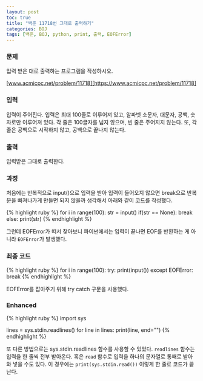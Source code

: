 ```yaml
---
layout: post
toc: true
title: "백준 11718번 그대로 출력하기"
categories: BOJ
tags: [백준, BOJ, python, print, 출력, EOFError]
---
```


### 문제
입력 받은 대로 출력하는 프로그램을 작성하시오.

[www.acmicpc.net/problem/11718][https://www.acmicpc.net/problem/11718]

### 입력
입력이 주어진다. 입력은 최대 100줄로 이루어져 있고, 알파벳 소문자, 대문자, 공백, 숫자로만 이루어져 있다. 각 줄은 100글자를 넘지 않으며, 빈 줄은 주어지지 않는다. 또, 각 줄은 공백으로 시작하지 않고, 공백으로 끝나지 않는다.

### 출력
입력받은 그대로 출력한다.

### 과정
처음에는 반복적으로 input()으로 입력을 받아 입력이 들어오지 않으면 break으로 반복문을 빠져나가게 만들면 되지 않을까 생각해서 아래와 같이 코드를 작성했다.

{% highlight ruby %}
for i in range(100):
    str = input()
    if(str == None):
        break
    else:
        print(str)
{% endhighlight %}

그런데 EOFError가 떠서 찾아보니 파이썬에서는 입력이 끝나면 EOF를 반환하는 게 아니라 `EOFError`가 발생했다.

### 최종 코드

{% highlight ruby %}
for i in range(100):
    try:
        print(input())
    except EOFError:
        break
{% endhighlight %}

EOFError를 잡아주기 위해 try catch 구문을 사용했다.

### Enhanced
{% highlight ruby %}
import sys

lines = sys.stdin.readlines()
for line in lines:
  print(line, end="")
{% endhighlight %}

또 다른 방법으로는 sys.stdin.readlines 함수를 사용할 수 있었다. `readlines` 함수는 입력을 한 줄씩 전부 받아온다. 혹은 `read` 함수로 입력을 하나의 문자열로 통째로 받아와 넣을 수도 있다. 이 경우에는 `print(sys.stdin.read())` 이렇게 한 줄로 코드가 끝난다.

[https://www.acmicpc.net/problem/11718]: https://www.acmicpc.net/problem/11718
